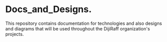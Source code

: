 # Docs_and_Designs.
This repository contains documentation for technologies  and also designs and diagrams that will be used throughout the DijiRaff organization's projects.
